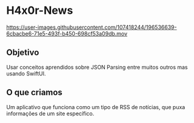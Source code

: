 # H4x0r-News

https://user-images.githubusercontent.com/107418244/196536639-6cbacbe6-71e5-493f-b450-698cf53a09db.mov

## Objetivo
Usar conceitos aprendidos sobre JSON Parsing entre muitos outros mas usando SwiftUI.

## O que criamos
Um aplicativo que funciona como um tipo de RSS de notícias, que puxa informações de um site específico.
